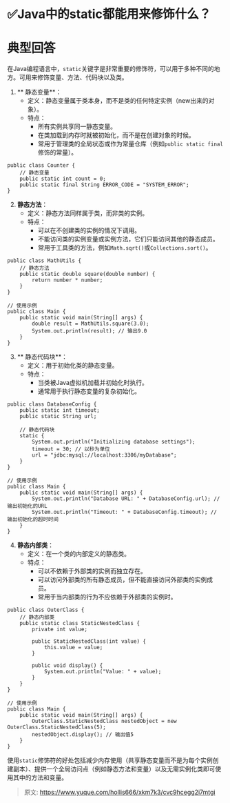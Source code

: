 # ✅Java中的static都能用来修饰什么？

# 典型回答
在Java编程语言中，`static`关键字是非常重要的修饰符，可以用于多种不同的地方。可用来修饰变量、方法、代码块以及类。



1. ** 静态变量**： 
    - 定义：静态变量属于类本身，而不是类的任何特定实例（new出来的对象）。
    - 特点： 
        * 所有实例共享同一静态变量。
        * 在类加载到内存时就被初始化，而不是在创建对象的时候。
        * 常用于管理类的全局状态或作为常量仓库（例如`public static final`修饰的常量）。



```plain
public class Counter {
    // 静态变量
    public static int count = 0;
    public static final String ERROR_CODE = "SYSTEM_ERROR";
}
```



2.  **静态方法**： 
    - 定义：静态方法同样属于类，而非类的实例。
    - 特点： 
        * 可以在不创建类的实例的情况下调用。
        * 不能访问类的实例变量或实例方法，它们只能访问其他的静态成员。
        * 常用于工具类的方法，例如`Math.sqrt()`或`Collections.sort()`。



```plain
public class MathUtils {
    // 静态方法
    public static double square(double number) {
        return number * number;
    }
}

// 使用示例
public class Main {
    public static void main(String[] args) {
        double result = MathUtils.square(3.0);
        System.out.println(result); // 输出9.0
    }
}
```



3. ** 静态代码块**： 
    - 定义：用于初始化类的静态变量。
    - 特点： 
        * 当类被Java虚拟机加载并初始化时执行。
        * 通常用于执行静态变量的复杂初始化。



```plain
public class DatabaseConfig {
    public static int timeout;
    public static String url;

    // 静态代码块
    static {
        System.out.println("Initializing database settings");
        timeout = 30; // 以秒为单位
        url = "jdbc:mysql://localhost:3306/myDatabase";
    }
}

// 使用示例
public class Main {
    public static void main(String[] args) {
        System.out.println("Database URL: " + DatabaseConfig.url); // 输出初始化的URL
        System.out.println("Timeout: " + DatabaseConfig.timeout); // 输出初始化的超时时间
    }
}

```



4.  **静态内部类**： 
    - 定义：在一个类的内部定义的静态类。
    - 特点： 
        * 可以不依赖于外部类的实例而独立存在。
        * 可以访问外部类的所有静态成员，但不能直接访问外部类的实例成员。
        * 常用于当内部类的行为不应依赖于外部类的实例时。



```plain
public class OuterClass {
    // 静态内部类
    public static class StaticNestedClass {
        private int value;

        public StaticNestedClass(int value) {
            this.value = value;
        }

        public void display() {
            System.out.println("Value: " + value);
        }
    }
}

// 使用示例
public class Main {
    public static void main(String[] args) {
        OuterClass.StaticNestedClass nestedObject = new OuterClass.StaticNestedClass(5);
        nestedObject.display(); // 输出值5
    }
}
```



使用`static`修饰符的好处包括减少内存使用（共享静态变量而不是为每个实例创建副本）、提供一个全局访问点（例如静态方法和变量）以及无需实例化类即可使用其中的方法和变量。



> 原文: <https://www.yuque.com/hollis666/xkm7k3/cvc9hcegg2i7mtgi>